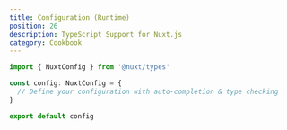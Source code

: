 ```yaml
---
title: Configuration (Runtime)
position: 26
description: TypeScript Support for Nuxt.js
category: Cookbook
---
```


```ts {}[nuxt.config.ts]
import { NuxtConfig } from '@nuxt/types'

const config: NuxtConfig = {
  // Define your configuration with auto-completion & type checking
}

export default config
```

